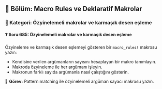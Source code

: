## 📘 Bölüm: Macro Rules ve Deklaratif Makrolar
### 🔹 Kategori: Özyinelemeli makrolar ve karmaşık desen eşleme
#### ❓ Soru 685: Özyinelemeli makrolar ve karmaşık desen eşleme

Özyineleme ve karmaşık desen eşlemeyi gösteren bir `macro_rules!` makrosu yazın:

- Kendisine verilen argümanların sayısını hesaplayan bir makro tanımlayın.
- Makroda özyineleme ile her argümanı işleyin.
- Makronun farklı sayıda argümanla nasıl çalıştığını gösterin.

🔧 **Görev:** Pattern matching ile özyinelemeli argüman sayacı makrosu yazın.
